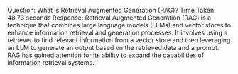 Question: What is Retrieval Augmented Generation (RAG)?
Time Taken: 48.73 seconds
Response: Retrieval Augmented Generation (RAG) is a technique that combines large language models (LLMs) and vector stores to enhance information retrieval and generation processes. It involves using a retriever to find relevant information from a vector store and then leveraging an LLM to generate an output based on the retrieved data and a prompt. RAG has gained attention for its ability to expand the capabilities of information retrieval systems.



